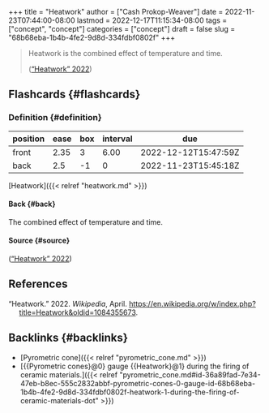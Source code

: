 +++
title = "Heatwork"
author = ["Cash Prokop-Weaver"]
date = 2022-11-23T07:44:00-08:00
lastmod = 2022-12-17T11:15:34-08:00
tags = ["concept", "concept"]
categories = ["concept"]
draft = false
slug = "68b68eba-1b4b-4fe2-9d8d-334fdbf0802f"
+++

> Heatwork is the combined effect of temperature and time.
>
> (<a href="#citeproc_bib_item_1">“Heatwork” 2022</a>)


## Flashcards {#flashcards}


### Definition {#definition}

| position | ease | box | interval | due                  |
|----------|------|-----|----------|----------------------|
| front    | 2.35 | 3   | 6.00     | 2022-12-12T15:47:59Z |
| back     | 2.5  | -1  | 0        | 2022-11-23T15:45:18Z |

[Heatwork]({{< relref "heatwork.md" >}})


#### Back {#back}

The combined effect of temperature and time.


#### Source {#source}

(<a href="#citeproc_bib_item_1">“Heatwork” 2022</a>)

## References

<style>.csl-entry{text-indent: -1.5em; margin-left: 1.5em;}</style><div class="csl-bib-body">
  <div class="csl-entry"><a id="citeproc_bib_item_1"></a>“Heatwork.” 2022. <i>Wikipedia</i>, April. <a href="https://en.wikipedia.org/w/index.php?title=Heatwork&oldid=1084355673">https://en.wikipedia.org/w/index.php?title=Heatwork&#38;oldid=1084355673</a>.</div>
</div>


## Backlinks {#backlinks}

-   [Pyrometric cone]({{< relref "pyrometric_cone.md" >}})
-   [{{Pyrometric cones}@0} gauge {{Heatwork}@1} during the firing of ceramic materials.]({{< relref "pyrometric_cone.md#id-36a89fad-7e34-47eb-b8ec-555c2832abbf-pyrometric-cones-0-gauge-id-68b68eba-1b4b-4fe2-9d8d-334fdbf0802f-heatwork-1-during-the-firing-of-ceramic-materials-dot" >}})
